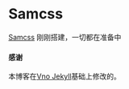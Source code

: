 # Samcss

[Samcss](https://samcss.github.io) 刚刚搭建，一切都在准备中


#### 感谢   

本博客在[Vno Jekyll](https://github.com/onevcat/vno-jekyll)基础上修改的。  